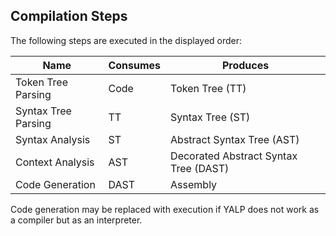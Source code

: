 ## Compilation Steps

The following steps are executed in the displayed order:

| Name | Consumes | Produces |
| --- | --- | --- |
| Token Tree Parsing | Code | Token Tree (TT) |
| Syntax Tree Parsing | TT | Syntax Tree (ST) |
| Syntax Analysis | ST | Abstract Syntax Tree (AST) |
| Context Analysis | AST | Decorated Abstract Syntax Tree (DAST) |
| Code Generation | DAST | Assembly |

Code generation may be replaced with execution if YALP does not work as a compiler but as an interpreter.
